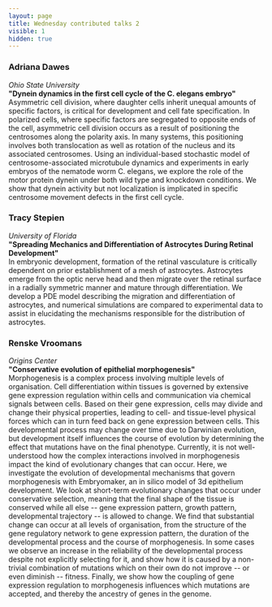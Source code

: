 ```yaml
---
layout: page
title: Wednesday contributed talks 2
visible: 1
hidden: true
---
```


### Adriana Dawes
*Ohio State University*  
**"Dynein dynamics in the first cell cycle of the C. elegans embryo"**  
Asymmetric cell division, where daughter cells inherit unequal amounts of specific factors, is critical for development and cell fate specification. In polarized cells, where specific factors are segregated to opposite ends of the cell, asymmetric cell division occurs as a result of positioning the centrosomes along the polarity axis. In many systems, this positioning involves both translocation as well as rotation of the nucleus and its associated centrosomes. Using an individual-based stochastic model of centrosome-associated microtubule dynamics and experiments in early embryos of the nematode worm C. elegans, we explore the role of the motor protein dynein under both wild type and knockdown conditions. We show that dynein activity but not localization is implicated in specific centrosome movement defects in the first cell cycle.


### Tracy Stepien
*University of Florida*  
**"Spreading Mechanics and Differentiation of Astrocytes During Retinal Development"**  
In embryonic development, formation of the retinal vasculature is critically dependent on prior establishment of a mesh of astrocytes. Astrocytes emerge from the optic nerve head and then migrate over the retinal surface in a radially symmetric manner and mature through differentiation. We develop a PDE model describing the migration and differentiation of astrocytes, and numerical simulations are compared to experimental data to assist in elucidating the mechanisms responsible for the distribution of astrocytes.


### Renske Vroomans
*Origins Center*  
**"Conservative evolution of epithelial morphogenesis"**  
Morphogenesis is a complex process involving multiple levels of organisation. Cell differentiation within tissues is governed by extensive gene expression regulation within cells and communication via chemical signals between cells. Based on their gene expression, cells may divide and change their physical properties, leading to cell- and tissue-level physical forces which can in turn feed back on gene expression between cells. This developmental process may change over time due to Darwinian evolution, but development itself influences the course of evolution by determining the effect that mutations have on the final phenotype. Currently, it is not well-understood how the complex interactions involved in morphogenesis impact the kind of evolutionary changes that can occur. Here, we investigate the evolution of developmental mechanisms that govern morphogenesis with Embryomaker, an in silico model of 3d epithelium development. We look at short-term evolutionary changes that occur under conservative selection, meaning that the final shape of the tissue is conserved while all else -- gene expression pattern, growth pattern, developmental trajectory -- is allowed to change. We find that substantial change can occur at all levels of organisation, from the structure of the gene regulatory network to gene expression pattern, the duration of the developmental process and the course of morphogenesis. In some cases we observe an increase in the reliability of the developmental process despite not explicitly selecting for it, and show how it is caused by a non-trivial combination of mutations which on their own do not improve -- or even diminish -- fitness. Finally, we show how the coupling of gene expression regulation to morphogenesis influences which mutations are accepted, and thereby the ancestry of genes in the genome. 
